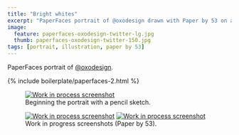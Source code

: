 ```yaml
---
title: "Bright whites"
excerpt: "PaperFaces portrait of @oxodesign drawn with Paper by 53 on an iPad."
image: 
  feature: paperfaces-oxodesign-twitter-lg.jpg
  thumb: paperfaces-oxodesign-twitter-150.jpg
tags: [portrait, illustration, paper by 53]
---
```


PaperFaces portrait of <a href="http://twitter.com/oxodesign">@oxodesign</a>.

{% include boilerplate/paperfaces-2.html %}

<figure>
	<a href="{{ site.url }}/images/paperfaces-oxodesign-process-1-lg.jpg"><img src="{{ site.url }}/images/paperfaces-oxodesign-process-1-750.jpg" alt="Work in process screenshot"></a>
	<figcaption>Beginning the portrait with a pencil sketch.</figcaption>
</figure>

<figure class="half">
	<a href="{{ site.url }}/images/paperfaces-oxodesign-process-2-lg.jpg"><img src="{{ site.url }}/images/paperfaces-oxodesign-process-2-600.jpg" alt="Work in process screenshot"></a>
	<a href="{{ site.url }}/images/paperfaces-oxodesign-process-3-lg.jpg"><img src="{{ site.url }}/images/paperfaces-oxodesign-process-3-600.jpg" alt="Work in process screenshot"></a>
	<figcaption>Work in progress screenshots (Paper by 53).</figcaption>
</figure>